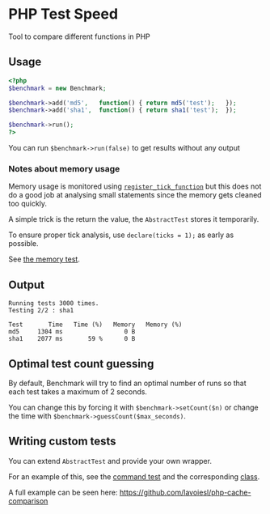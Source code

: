 # PHP Test Speed

Tool to compare different functions in PHP

## Usage

```php
<?php
$benchmark = new Benchmark;

$benchmark->add('md5',   function() { return md5('test');   });
$benchmark->add('sha1',  function() { return sha1('test');  });

$benchmark->run();
?>
```

You can run `$benchmark->run(false)` to get results without any output

### Notes about memory usage

Memory usage is monitored using [`register_tick_function`](http://www.php.net/manual/en/function.register-tick-function.php) but this does not do a good job at analysing small statements since the memory gets cleaned too quickly.

A simple trick is the return the value, the `AbstractTest` stores it temporarily.

To ensure proper tick analysis, use `declare(ticks = 1);` as early as possible.

See [the memory test](tests/memory.php).

## Output

```
Running tests 3000 times.
Testing 2/2 : sha1

Test       Time   Time (%)   Memory   Memory (%)
md5     1304 ms                 0 B
sha1    2077 ms       59 %      0 B
```

## Optimal test count guessing

By default, Benchmark will try to find an optimal number of runs so that each test takes a maximum of 2 seconds.

You can change this by forcing it with `$benchmark->setCount($n)` or change the time with `$benchmark->guessCount($max_seconds)`.

## Writing custom tests

You can extend `AbstractTest` and provide your own wrapper.

For an example of this, see the [command test](tests/command.php) and the corresponding [class](src/CommandTest.php).

A full example can be seen here: https://github.com/lavoiesl/php-cache-comparison
